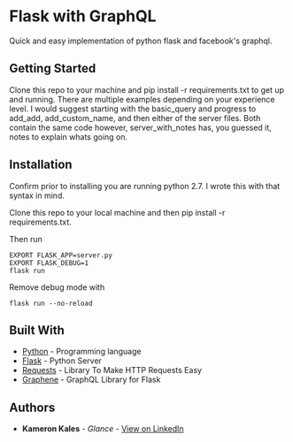 # Flask with GraphQL 

Quick and easy implementation of python flask and facebook's graphql. 

## Getting Started

Clone this repo to your machine and pip install -r requirements.txt to get up and running. There are multiple examples depending on your experience level. I would suggest starting with the basic_query and progress to add_add, add_custom_name, and then either of the server files. Both contain the same code however, server_with_notes has, you guessed it, notes to explain whats going on. 

## Installation

Confirm prior to installing you are running python 2.7. I wrote this with that syntax in mind.

Clone this repo to your local machine and then pip install -r requirements.txt. 

Then run 

```
EXPORT FLASK_APP=server.py 
EXPORT FLASK_DEBUG=1
flask run
```

Remove debug mode with 

```
flask run --no-reload
```

## Built With

* [Python](https://www.python.org/) - Programming language
* [Flask](http://flask.pocoo.org/) - Python Server 
* [Requests](http://docs.python-requests.org/en/master/) - Library To Make HTTP Requests Easy 
* [Graphene](http://graphene-python.org/) - GraphQL Library for Flask

## Authors

* **Kameron Kales** - *Glance* - [View on LinkedIn](https://www.linkedin.com/in/kameronkales)

